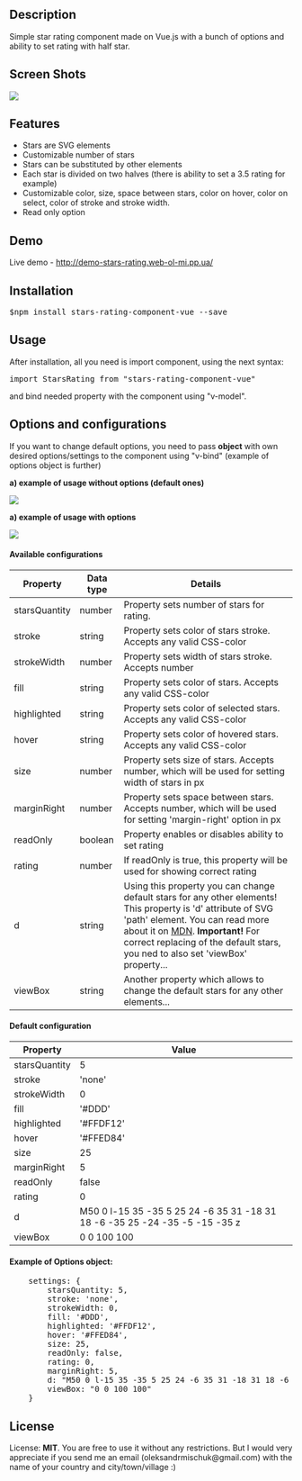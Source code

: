 <h2>Description</h2>
<p>
Simple star rating component made on Vue.js with a bunch of options and ability to set rating with half star.
</p>

<h2>Screen Shots</h2>
<p><img src="https://user-images.githubusercontent.com/39648888/58760255-1f3bf380-853e-11e9-9f08-48189ee87345.png"></p>

<h2>Features</h2>
<ul>
<li>Stars are SVG elements</li>
<li>Customizable number of stars</li>
<li>Stars can be substituted by other elements</li>
<li>Each star is divided on two halves (there is ability to set a 3.5 rating for example)</li>
<li>Customizable color, size, space between stars, color on hover, color on select, color of stroke and stroke width.</li>
<li>Read only option</li>
</ul>

<h2>Demo</h2>
<p>Live demo - <a href="http://demo-stars-rating.web-ol-mi.pp.ua/">http://demo-stars-rating.web-ol-mi.pp.ua/</a></p>

<h2>Installation</h2>
<p><pre>$npm install stars-rating-component-vue --save</pre></p>

<h2>Usage</h2>
<p>After installation, all you need is import component, using the next syntax:</p>
<pre>import StarsRating from "stars-rating-component-vue"</pre>
<p>and bind needed property with the component using "v-model".</p>

<h2>Options and configurations</h2>
<p>If you want to change default options, you need to pass <b>object</b> with own desired options/settings to the component using "v-bind" (example of options object is further)</p>

<b>a) example of usage without options (default ones)</b>
<p><img src="https://user-images.githubusercontent.com/39648888/58760631-4a751180-8543-11e9-9e15-a34d2b31de56.png"></p>

<b>a) example of usage with options</b>
<p><img src="https://user-images.githubusercontent.com/39648888/58760431-527f8200-8540-11e9-9870-973d184e310b.png"></p>

<h4>Available configurations</h4>
<table>
    <thead>
        <tr>
            <th>Property</th>
            <th>Data type</th>
            <th>Details</th>
        </tr>
    </thead>
    <tbody>
        <tr>
            <td>starsQuantity</td>
            <td>number</td>
            <td>Property sets number of stars for rating.</td>
        </tr>
        <tr>
            <td>stroke</td>
            <td>string</td>
            <td>Property sets color of stars stroke. Accepts any valid CSS-color</td>
        </tr>
        <tr>            
            <td>strokeWidth</td>
            <td>number</td>
            <td>Property sets width of stars stroke. Accepts number</td>
        </tr>
        <tr>
            <td>fill</td>
            <td>string</td>
            <td>Property sets color of stars. Accepts any valid CSS-color</td>
        </tr>
        <tr>
            <td>highlighted</td>
            <td>string</td>
            <td>Property sets color of selected stars. Accepts any valid CSS-color</td>
        </tr>
        <tr>
            <td>hover</td>
            <td>string</td>
            <td>Property sets color of hovered stars. Accepts any valid CSS-color</td>
        </tr>
        <tr>
            <td>size</td>
            <td>number</td>
            <td>Property sets size of stars. Accepts number, which will be used for setting width of stars in px</td>
        </tr>
        <tr>
            <td>marginRight</td>
            <td>number</td>
            <td>Property sets space between stars. Accepts number, which will be used for setting 'margin-right' option in px</td>
        </tr>
        <tr>
            <td>readOnly</td>
            <td>boolean</td>
            <td>Property enables or disables ability to set rating</td>
        </tr>
        <tr>
            <td>rating</td>
            <td>number</td>
            <td>If readOnly is true, this property will be used for showing correct rating</td>
        </tr>
        <tr>
            <td>d</td>
            <td>string</td>
            <td>Using this property you can change default stars for any other elements! This property is 'd' attribute of SVG 'path' element. You can read more about it on <a href="https://developer.mozilla.org/en-US/docs/Web/SVG/Attribute/d">MDN</a>. <b>Important!</b> For correct replacing of the default stars, you ned to also set 'viewBox' property... </td>
        </tr>
        <tr>
            <td>viewBox</td>
            <td>string</td>
            <td>Another property which allows to change the default stars for any other elements...</td>
        </tr>
    </tbody>
</table>


<h4>Default configuration</h4>
<table>
    <thead>
        <tr>
            <th>Property</th>
            <th>Value</th>
        </tr>
    </thead>
    <tbody>
        <tr>
            <td>starsQuantity</td>
            <td>5</td>
        </tr>
        <tr>
            <td>stroke</td>
            <td>'none'</td>
        </tr>
        <tr>            
            <td>strokeWidth</td>
            <td>0</td>
        </tr>
        <tr>
            <td>fill</td>
            <td>'#DDD'</td>
        </tr>
        <tr>
            <td>highlighted</td>
            <td>'#FFDF12'</td>
        </tr>
        <tr>
            <td>hover</td>
            <td>'#FFED84'</td>
        </tr>
        <tr>
            <td>size</td>
            <td>25</td>
        </tr>
        <tr>
            <td>marginRight</td>
            <td>5</td>
        </tr>
        <tr>
            <td>readOnly</td>
            <td>false</td>
        </tr>
        <tr>
            <td>rating</td>
            <td>0</td>
        </tr>
        <tr>
            <td>d</td>
            <td>M50 0 l-15 35 -35 5 25 24 -6 35 31 -18 31 18 -6 -35 25 -24 -35 -5 -15 -35 z</td>
        </tr>
        <tr>
            <td>viewBox</td>
            <td>0 0 100 100</td>
        </tr>
    </tbody>
</table>

<h4>Example of Options object:</h4>
<pre>
    settings: {
        starsQuantity: 5,
        stroke: 'none',
        strokeWidth: 0,
        fill: '#DDD',
        highlighted: '#FFDF12',
        hover: '#FFED84',
        size: 25,
        readOnly: false,
        rating: 0,
        marginRight: 5,
        d: "M50 0 l-15 35 -35 5 25 24 -6 35 31 -18 31 18 -6 -35 25 -24 -35 -5 -15 -35 z",
        viewBox: "0 0 100 100"
    }
</pre>

<h2>License</h2>
<p>License: <b>MIT</b>. You are free to use it without any restrictions. But I would very appreciate if you send me an email (oleksandrmischuk@gmail.com) with the name of your country and city/town/village :) </p>


